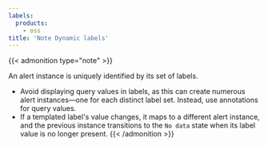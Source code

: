 ```yaml
---
labels:
  products:
    - oss
title: 'Note Dynamic labels'
---
```


{{< admonition type="note" >}}

An alert instance is uniquely identified by its set of labels.

- Avoid displaying query values in labels, as this can create numerous alert instances—one for each distinct label set. Instead, use annotations for query values.
- If a templated label's value changes, it maps to a different alert instance, and the previous instance transitions to the `No data` state when its label value is no longer present.
  {{< /admonition >}}
